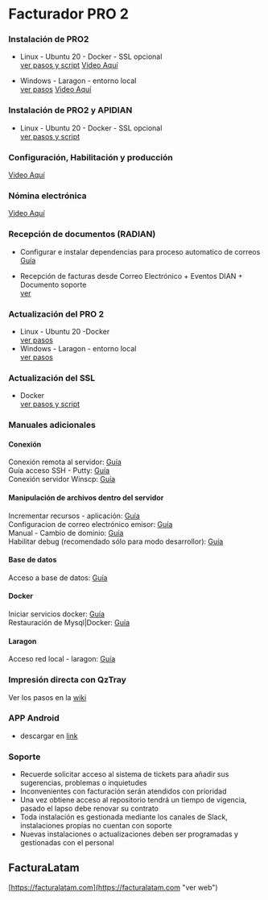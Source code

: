 # **Facturador PRO 2**

### Instalación de PRO2

* Linux - Ubuntu 20 - Docker - SSL opcional<br>
[ver pasos y script](https://gitlab.buho.la/facturalatam/co-facturadorpro2/-/snippets/2 "ver")
[Video Aquí](https://www.youtube.com/watch?v=X8b5DwlWnao "ver")

* Windows - Laragon - entorno local<br>
[ver pasos](https://gitlab.buho.la/facturalatam/co-facturadorpro2/-/snippets/5#instalacion-de-entorno "ver")
[Video Aquí](https://www.youtube.com/watch?v=kNaDz0BC4Qo "ver")


### Instalación de PRO2 y APIDIAN

* Linux - Ubuntu 20 - Docker - SSL opcional <br>
[ver pasos y script](https://gitlab.buho.la/facturalatam/co-facturadorpro2/-/snippets/26)

### Configuración, Habilitación y producción

[Video Aquí](https://www.youtube.com/watch?v=LOfMM3V2FNY&t=192s "ver")


### Nómina electrónica

[Video Aquí](https://www.youtube.com/watch?v=rnYVQfChvGs "ver")


### Recepción de documentos (RADIAN)

* Configurar e instalar dependencias para proceso automatico de correos<br>
[Guía](https://docs.google.com/document/d/1qhaT5vuxkW1GuNqGk_LDp3MTVPc_Qna8pjYadam2LtU/edit?usp=sharing "Clic")<br>

* Recepción de facturas desde Correo Electrónico + Eventos DIAN + Documento soporte<br>
[ver](https://www.youtube.com/watch?v=ihmxJFKfAtI "Clic")<br>



### Actualización del PRO 2

* Linux - Ubuntu 20 -Docker<br>
[ver pasos](https://gitlab.buho.la/facturalatam/co-facturadorpro2/-/blob/master/proceso_de_actualizacion_docker.md "ver")
* Windows - Laragon - entorno local<br>
[ver pasos](https://gitlab.buho.la/facturalatam/co-facturadorpro2/-/snippets/5#user-content-pasos-para-actualizar "ver")

### Actualización del SSL

* Docker<br>
[ver pasos y script](https://gitlab.buho.la/facturalatam/co-facturadorpro2/-/snippets/1 "ver")



### Manuales adicionales

#### Conexión
Conexión remota al servidor: [Guía](https://docs.google.com/document/d/1m7xmQ_yLBO2MQVew6ZrlCdvIMLNg2_EzEJmntDM_Jms/edit?usp=sharing "Clic")<br>
Guía acceso SSH - Putty: [Guía](https://docs.google.com/document/d/1PmQejvNd_dkXVm8DPUYlQTag0wvES46tMpxX3MPhkNY/edit# "Clic")<br>
Conexión servidor Winscp: [Guía](https://docs.google.com/document/d/1Xpri2102N4b5C-dG-FVPXW5ZWjEz5S4iDjpvl7Zwq2E/edit# "Clic")<br>

#### Manipulación de archivos dentro del servidor

Incrementar recursos - aplicación: [Guía](https://drive.google.com/open?id=1_A06M8AKR514XdctOpi8yIHOQd2cMIzm1BAdNCLUoew "Clic")<br>
Configuracion de correo electrónico emisor: [Guía](https://docs.google.com/document/d/1sBXGgKZwcgKZTMTT_qQldpRT13jzEL4Q1S_yPpY-nOo/edit?usp=sharing "Clic")<br>
Manual - Cambio de dominio: [Guía](https://docs.google.com/document/d/14rbElqQ6Ru6hh3UCZm4wTKIUCm_hPbMNYz9EH8fcPRo/edit?usp=sharing "Clic")<br>
Habilitar debug (recomendado sólo para modo desarrollor): [Guía](https://drive.google.com/open?id=1OdU-rDjr_cxM7t3fujBxPnEQn7qMoxIO6KZNjiKzyvU "Clic")<br>

#### Base de datos
Acceso a base de datos: [Guía](https://drive.google.com/open?id=1uZ_qt34I8HucJYmt_RfI2orgfl9_dpqIh8RukwiG1uM "Clic")<br>

#### Docker
Iniciar servicios docker: [Guía](https://docs.google.com/document/d/1MMuyeYE53RjDaOR2OLPsCtpxicDzqowlvoMTWpkBaSM/edit# "Clic")<br>
Restauración de Mysql|Docker: [Guía](https://docs.google.com/document/d/1Aze-O_a0aseyjaDXsD1iHflPr6ptZ8Cq6BWRrs6GhsM/edit?usp=sharing "Clic")<br>

#### Laragon
Acceso red local - laragon: [Guía](https://docs.google.com/document/d/13kOE5N5LJtCJIr3hswrfNgBYxi9wx07YwUCrAfgyCoQ/edit "Clic")<br>

### Impresión directa con QzTray

Ver los pasos en la [wiki](https://gitlab.buho.la/facturalatam/co-facturadorpro2/-/wikis/qztray-instalacion) <br>

### APP Android

* descargar en [link](https://facturalatam.com/pro2/app_pro2.apk "url")

### Soporte

* Recuerde solicitar acceso al sistema de tickets para añadir sus sugerencias, problemas o inquietudes
* Inconvenientes con facturación serán atendidos con prioridad
* Una vez obtiene acceso al repositorio tendrá un tiempo de vigencia, pasado el lapso debe renovar su contrato
* Toda instalación es gestionada mediante los canales de Slack, instalaciones propias no cuentan con soporte
* Nuevas instalaciones o actualizaciones deben ser programadas y gestionadas con el personal

## FacturaLatam

[https://facturalatam.com](https://facturalatam.com "ver web")
